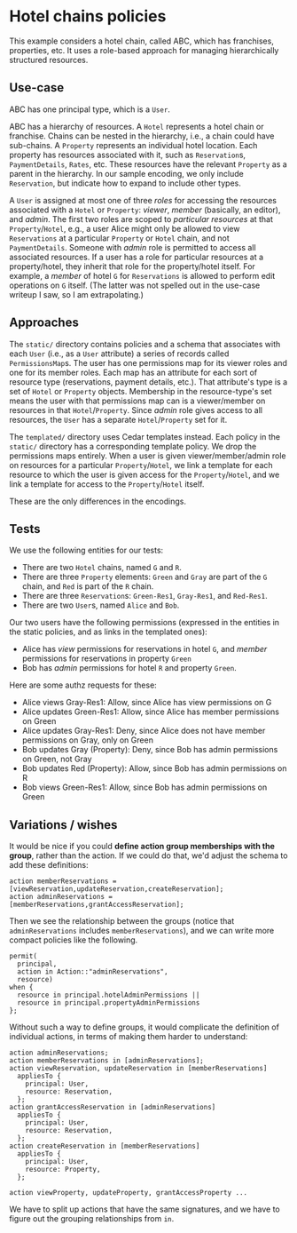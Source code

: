 # Hotel chains policies

This example considers a hotel chain, called ABC, which has franchises, properties, etc. It uses a role-based approach for managing hierarchically structured resources.

## Use-case

ABC has one principal type, which is a `User`.

ABC has a hierarchy of resources. A `Hotel` represents a hotel chain or franchise. Chains can be nested in the hierarchy, i.e., a chain could have sub-chains. A `Property` represents an individual hotel location. Each property has resources associated with it, such as `Reservation`s, `PaymentDetails`, `Rates`, etc. These resources have the relevant `Property` as a parent in the hierarchy. In our sample encoding, we only include `Reservation`, but indicate how to expand to include other types.

A `User` is assigned at most one of three _roles_ for accessing the resources associated with a `Hotel` or `Property`: _viewer_, _member_ (basically, an editor), and _admin_. The first two roles are scoped to _particular resources_ at that `Property`/`Hotel`, e.g., a user Alice might only be allowed to view `Reservations` at a particular `Property` or `Hotel` chain, and not `PaymentDetails`. Someone with _admin_ role is permitted to access all associated resources. If a user has a role for particular resources at a property/hotel, they inherit that role for the property/hotel itself. For example, a _member_ of hotel `G` for `Reservations` is allowed to perform edit operations on `G` itself. (The latter was not spelled out in the use-case writeup I saw, so I am extrapolating.)

## Approaches

The `static/` directory contains policies and a schema that associates with each `User` (i.e., as a `User` attribute) a series of records called `PermissionsMap`s. The user has one permissions map for its viewer roles and one for its member roles. Each map has an attribute for each sort of resource type (reservations, payment details, etc.). That attribute's type is a set of `Hotel` or `Property` objects. Membership in the resource-type's set means the user with that permissions map can is a viewer/member on resources in that `Hotel`/`Property`. Since _admin_ role gives access to all resources, the `User` has a separate `Hotel`/`Property` set for it.

The `templated/` directory uses Cedar templates instead. Each policy in the `static/` directory has a corresponding template policy. We drop the permissions maps entirely. When a user is given viewer/member/admin role on resources for a particular `Property`/`Hotel`, we link a template for each resource to which the user is given access for the `Property`/`Hotel`, and we link a template for access to the `Property`/`Hotel` itself.

These are the only differences in the encodings.

## Tests

We use the following entities for our tests:
- There are two `Hotel` chains, named `G` and `R`.
- There are three `Property` elements: `Green` and `Gray` are part of the `G` chain, and `Red` is part of the `R` chain.
- There are three `Reservation`s: `Green-Res1`, `Gray-Res1`, and `Red-Res1`.
- There are two `User`s, named `Alice` and `Bob`. 

Our two users have the following permissions (expressed in the entities in the static policies, and as links in the templated ones):
  - Alice has _view_ permissions for reservations in hotel `G`, and _member_ permissions for reservations in property `Green`
  - Bob has _admin_ permissions for hotel `R` and property `Green`.

Here are some authz requests for these:
- Alice views Gray-Res1: Allow, since Alice has view permissions on G
- Alice updates Green-Res1: Allow, since Alice has member permissions on Green
- Alice updates Gray-Res1: Deny, since Alice does not have member permissions on Gray, only on Green
- Bob updates Gray (Property): Deny, since Bob has admin permissions on Green, not Gray
- Bob updates Red (Property): Allow, since Bob has admin permissions on R
- Bob views Green-Res1: Allow, since Bob has admin permissions on Green

## Variations / wishes

It would be nice if you could **define action group memberships with the group**, rather than the action. If we could do that, we'd adjust the schema to add these definitions:
```
action memberReservations = [viewReservation,updateReservation,createReservation];
action adminReservations = [memberReservations,grantAccessReservation];
```
Then we see the relationship between the groups (notice that `adminReservations` includes `memberReservations`), and we can write more compact policies like the following.
```
permit(
  principal, 
  action in Action::"adminReservations",
  resource)
when {
  resource in principal.hotelAdminPermissions ||
  resource in principal.propertyAdminPermissions
};
```
Without such a way to define groups, it would complicate the definition of individual actions, in terms of making them harder to understand:
```
action adminReservations;
action memberReservations in [adminReservations];
action viewReservation, updateReservation in [memberReservations]
  appliesTo {
    principal: User,
    resource: Reservation,
  };
action grantAccessReservation in [adminReservations]
  appliesTo {
    principal: User,
    resource: Reservation,
  };
action createReservation in [memberReservations]
  appliesTo {
    principal: User,
    resource: Property,
  };

action viewProperty, updateProperty, grantAccessProperty ...
```
We have to split up actions that have the same signatures, and we have to figure out the grouping relationships from `in`.